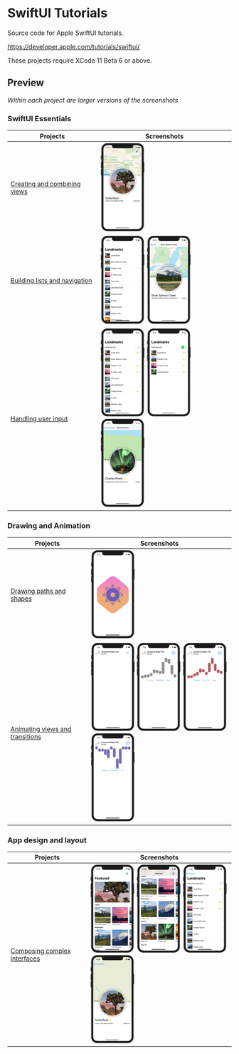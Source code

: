 # SwiftUI Tutorials

Source code for Apple SwiftUI tutorials.

https://developer.apple.com/tutorials/swiftui/

These projects require XCode 11 Beta 6 or above.

## Preview

*Within each project are larger versions of the screenshots.*

### SwiftUI Essentials

Projects | Screenshots
---      | ---
[Creating and combining views](01-SwiftUIEssentials/01-CreatingAndCombiningViews) | ![screen01](01-SwiftUIEssentials/01-CreatingAndCombiningViews/screenshots/small/screen01.png)
[Building lists and navigation](01-SwiftUIEssentials/02-BuildingListsAndNavigation) | ![screen01](01-SwiftUIEssentials/02-BuildingListsAndNavigation/screenshots/small/screen01.png) ![screen02](01-SwiftUIEssentials/02-BuildingListsAndNavigation/screenshots/small/screen02.png)
[Handling user input](01-SwiftUIEssentials/03-HandlingUserInput) | ![screen01](01-SwiftUIEssentials/03-HandlingUserInput/screenshots/small/screen01.png) ![screen02](01-SwiftUIEssentials/03-HandlingUserInput/screenshots/small/screen02.png) ![screen03](01-SwiftUIEssentials/03-HandlingUserInput/screenshots/small/screen03.png)




### Drawing and Animation

Projects | Screenshots
---      | ---
[Drawing paths and shapes](02-DrawingAndAnimation/01-DrawingPathsAndShapes) | ![screen01](02-DrawingAndAnimation/01-DrawingPathsAndShapes/screenshots/small/screen01.png)
[Animating views and transitions](02-DrawingAndAnimation/02-AnimatingViewsAndTransitions) | ![screen01](02-DrawingAndAnimation/02-AnimatingViewsAndTransitions/screenshots/small/screen01.png) ![screen02](02-DrawingAndAnimation/02-AnimatingViewsAndTransitions/screenshots/small/screen02.png) ![screen03](02-DrawingAndAnimation/02-AnimatingViewsAndTransitions/screenshots/small/screen03.png) ![screen04](02-DrawingAndAnimation/02-AnimatingViewsAndTransitions/screenshots/small/screen04.png)




### App design and layout

Projects | Screenshots
---      | ---
[Composing complex interfaces](03-AppDesignAndLayout/01-ComposingComplexInterfaces) | ![screen01](03-AppDesignAndLayout/01-ComposingComplexInterfaces/screenshots/small/screen01.png) ![screen02](03-AppDesignAndLayout/01-ComposingComplexInterfaces/screenshots/small/screen02.png) ![screen03](03-AppDesignAndLayout/01-ComposingComplexInterfaces/screenshots/small/screen03.png) ![screen04](03-AppDesignAndLayout/01-ComposingComplexInterfaces/screenshots/small/screen04.png)

